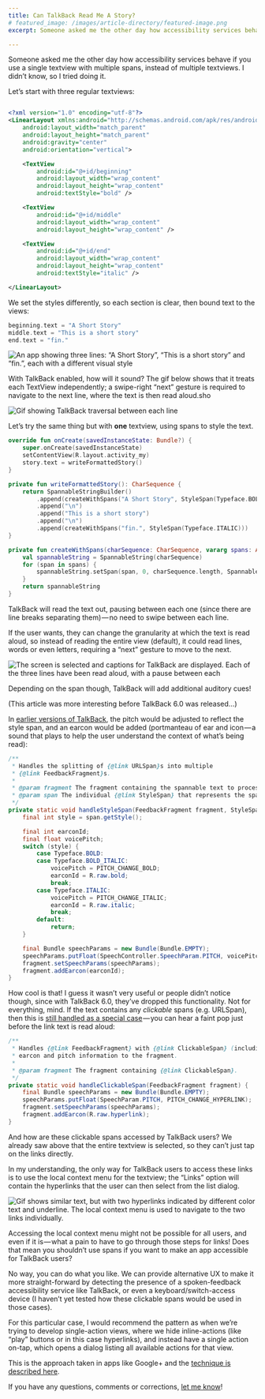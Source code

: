 ```yaml
---
title: Can TalkBack Read Me A Story?
# featured_image: /images/article-directory/featured-image.png
excerpt: Someone asked me the other day how accessibility services behave if you use a single TextView with multiple spans, instead of multiple TextViews. I didn’t know, so I tried doing it.

---
```


Someone asked me the other day how accessibility services behave if you use a single textview with multiple spans, instead of multiple textviews. I didn’t know, so I tried doing it.

Let’s start with three regular textviews:

```xml

<?xml version="1.0" encoding="utf-8"?>
<LinearLayout xmlns:android="http://schemas.android.com/apk/res/android"
    android:layout_width="match_parent"
    android:layout_height="match_parent"
    android:gravity="center"
    android:orientation="vertical">

    <TextView
        android:id="@+id/beginning"
        android:layout_width="wrap_content"
        android:layout_height="wrap_content"
        android:textStyle="bold" />

    <TextView
        android:id="@+id/middle"
        android:layout_width="wrap_content"
        android:layout_height="wrap_content" />

    <TextView
        android:id="@+id/end"
        android:layout_width="wrap_content"
        android:layout_height="wrap_content"
        android:textStyle="italic" />

</LinearLayout>
```

We set the styles differently, so each section is clear, then bound text to the views:

```kotlin
beginning.text = "A Short Story"
middle.text = "This is a short story"
end.text = "fin."
```

![An app showing three lines: “A Short Story”, “This is a short story” and “fin.”, each with a different visual style](/images/talkback-and-spans/short-story.png)

With TalkBack enabled, how will it sound? The gif below shows that it treats each TextView independently; a swipe-right “next” gesture is required to navigate to the next line, where the text is then read aloud.sho

![Gif showing TalkBack traversal between each line](/images/talkback-and-spans/short-story-talkback.gif)

Let’s try the same thing but with **one** textview, using spans to style the text.

```kotlin
override fun onCreate(savedInstanceState: Bundle?) {
    super.onCreate(savedInstanceState)
    setContentView(R.layout.activity_my)
    story.text = writeFormattedStory()
}

private fun writeFormattedStory(): CharSequence {
    return SpannableStringBuilder()
        .append(createWithSpans("A Short Story", StyleSpan(Typeface.BOLD)))
        .append("\n")
        .append("This is a short story")
        .append("\n")
        .append(createWithSpans("fin.", StyleSpan(Typeface.ITALIC)))
}

private fun createWithSpans(charSequence: CharSequence, vararg spans: Any): SpannableString {
    val spannableString = SpannableString(charSequence)
    for (span in spans) {
        spannableString.setSpan(span, 0, charSequence.length, Spannable.SPAN_EXCLUSIVE_EXCLUSIVE)
    }
    return spannableString
}
```

TalkBack will read the text out, pausing between each one (since there are line breaks separating them) — no need to swipe between each line.

If the user wants, they can change the granularity at which the text is read aloud, so instead of reading the entire view (default), it could read lines, words or even letters, requiring a “next” gesture to move to the next.

![The screen is selected and captions for TalkBack are displayed. Each of the three lines have been read aloud, with a pause between each](/images/talkback-and-spans/short-story-talkback-custom.png)

Depending on the span though, TalkBack will add additional auditory cues!

(This article was more interesting before TalkBack 6.0 was released…)

In [earlier versions of TalkBack](https://github.com/google/talkback/blob/12bdf2063e121a021f050c94cf5ebb2489c8af8a/src/main/java/com/android/talkback/FeedbackProcessingUtils.java#L242), the pitch would be adjusted to reflect the style span, and an earcon would be added (portmanteau of ear and icon — a sound that plays to help the user understand the context of what’s being read):

```java
/**
 * Handles the splitting of {@link URLSpan}s into multiple
 * {@link FeedbackFragment}s.
 *
 * @param fragment The fragment containing the spannable text to process.
 * @param span The individual {@link StyleSpan} that represents the span
 */
private static void handleStyleSpan(FeedbackFragment fragment, StyleSpan span) {
    final int style = span.getStyle();

    final int earconId;
    final float voicePitch;
    switch (style) {
        case Typeface.BOLD:
        case Typeface.BOLD_ITALIC:
            voicePitch = PITCH_CHANGE_BOLD;
            earconId = R.raw.bold;
            break;
        case Typeface.ITALIC:
            voicePitch = PITCH_CHANGE_ITALIC;
            earconId = R.raw.italic;
            break;
        default:
            return;
    }

    final Bundle speechParams = new Bundle(Bundle.EMPTY);
    speechParams.putFloat(SpeechController.SpeechParam.PITCH, voicePitch);
    fragment.setSpeechParams(speechParams);
    fragment.addEarcon(earconId);
}
```

How cool is that! I guess it wasn’t very useful or people didn’t notice though, since with TalkBack 6.0, they’ve dropped this functionality. Not for everything, mind. If the text contains any _clickable_ spans (e.g. URLSpan), then this is [still handled as a special case](https://github.com/google/talkback/blob/12aea503b7f21713065a65014031ef62307509ed/utils/src/main/java/output/FeedbackProcessingUtils.java#L238) — you can hear a faint pop just before the link text is read aloud:

```java
/**
 * Handles {@link FeedbackFragment} with {@link ClickableSpan} (including {@link URLSpan]}). Adds
 * earcon and pitch information to the fragment.
 *
 * @param fragment The fragment containing {@link ClickableSpan}.
 */
private static void handleClickableSpan(FeedbackFragment fragment) {
    final Bundle speechParams = new Bundle(Bundle.EMPTY);
    speechParams.putFloat(SpeechParam.PITCH, PITCH_CHANGE_HYPERLINK);
    fragment.setSpeechParams(speechParams);
    fragment.addEarcon(R.raw.hyperlink);
}
```

And how are these clickable spans accessed by TalkBack users? We already saw above that the entire textview is selected, so they can’t just tap on the links directly.

In my understanding, the only way for TalkBack users to access these links is to use the local context menu for the textview; the “Links” option will contain the hyperlinks that the user can then select from the list dialog.

![Gif shows similar text, but with two hyperlinks indicated by different color text and underline. The local context menu is used to navigate to the two links individually.](/images/talkback-and-spans/short-story-talkback-with-link.gif)

Accessing the local context menu might not be possible for all users, and even if it is — what a pain to have to go through those steps for links! Does that mean you shouldn’t use spans if you want to make an app accessible for TalkBack users?

No way, you can do what you like. We can provide alternative UX to make it more straight-forward by detecting the presence of a spoken-feedback accessibility service like TalkBack, or even a keyboard/switch-access device (I haven’t yet tested how these clickable spans would be used in those cases).

For this particular case, I would recommend the pattern as when we’re trying to develop single-action views, where we hide inline-actions (like “play” buttons or in this case hyperlinks), and instead have a single action on-tap, which opens a dialog listing all available actions for that view.

This is the approach taken in apps like Google+ and the [technique is described here](https://blog.novoda.com/alternative-interfaces/).

If you have any questions, comments or corrections, [let me know](https://twitter.com/ataulm)!
